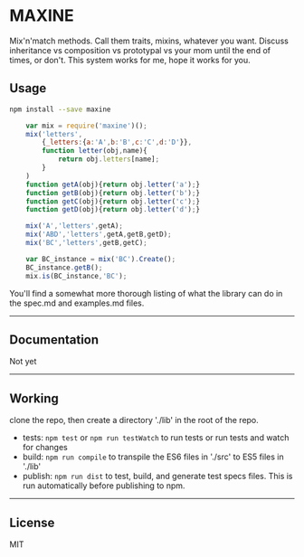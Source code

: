 # MAXINE

Mix'n'match methods. Call them traits, mixins, whatever you want. Discuss inheritance vs composition vs prototypal vs your mom until the end of times, or don't. This system works for me, hope it works for you.

## Usage

```bash
npm install --save maxine
```

```js
    var mix = require('maxine')();
    mix('letters',
        {_letters:{a:'A',b:'B',c:'C',d:'D'}},
        function letter(obj,name){
            return obj.letters[name];
        }
    )
    function getA(obj){return obj.letter('a');}
    function getB(obj){return obj.letter('b');}
    function getC(obj){return obj.letter('c');}
    function getD(obj){return obj.letter('d');}

    mix('A','letters',getA);
    mix('ABD','letters',getA,getB,getD);
    mix('BC','letters',getB,getC);

    var BC_instance = mix('BC').Create();
    BC_instance.getB();
    mix.is(BC_instance,'BC');

```


You'll find a somewhat more thorough listing of what the library can do in the spec.md and examples.md files.

---

## Documentation

Not yet

---

## Working

clone the repo, then create a directory './lib' in the root of the repo.

- tests: `npm test` or `npm run testWatch` to run tests or run tests and watch for changes
- build: `npm run compile` to transpile the ES6 files in './src' to ES5 files in './lib'
- publish: `npm run dist` to test, build, and generate test specs files. This is run automatically before publishing to npm.



---

## License

MIT